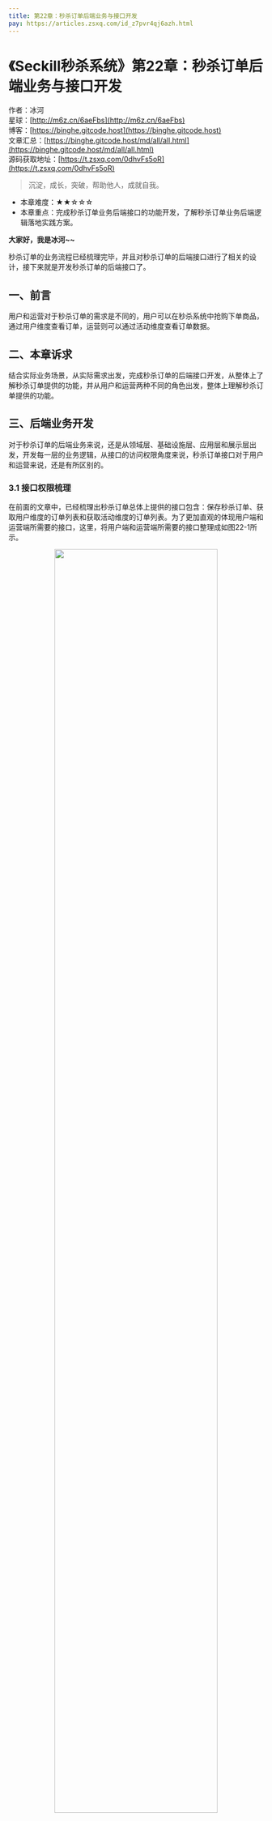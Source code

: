 ```yaml
---
title: 第22章：秒杀订单后端业务与接口开发
pay: https://articles.zsxq.com/id_z7pvr4qj6azh.html
---
```


# 《Seckill秒杀系统》第22章：秒杀订单后端业务与接口开发

作者：冰河
<br/>星球：[http://m6z.cn/6aeFbs](http://m6z.cn/6aeFbs)
<br/>博客：[https://binghe.gitcode.host](https://binghe.gitcode.host)
<br/>文章汇总：[https://binghe.gitcode.host/md/all/all.html](https://binghe.gitcode.host/md/all/all.html)
<br/>源码获取地址：[https://t.zsxq.com/0dhvFs5oR](https://t.zsxq.com/0dhvFs5oR)

> 沉淀，成长，突破，帮助他人，成就自我。

* 本章难度：★★☆☆☆
* 本章重点：完成秒杀订单业务后端接口的功能开发，了解秒杀订单业务后端逻辑落地实践方案。

**大家好，我是冰河~~**

秒杀订单的业务流程已经梳理完毕，并且对秒杀订单的后端接口进行了相关的设计，接下来就是开发秒杀订单的后端接口了。

## 一、前言

用户和运营对于秒杀订单的需求是不同的，用户可以在秒杀系统中抢购下单商品，通过用户维度查看订单，运营则可以通过活动维度查看订单数据。

## 二、本章诉求

结合实际业务场景，从实际需求出发，完成秒杀订单的后端接口开发，从整体上了解秒杀订单提供的功能，并从用户和运营两种不同的角色出发，整体上理解秒杀订单提供的功能。

## 三、后端业务开发

对于秒杀订单的后端业务来说，还是从领域层、基础设施层、应用层和展示层出发，开发每一层的业务逻辑，从接口的访问权限角度来说，秒杀订单接口对于用户和运营来说，还是有所区别的。

### 3.1 接口权限梳理

在前面的文章中，已经梳理出秒杀订单总体上提供的接口包含：保存秒杀订单、获取用户维度的订单列表和获取活动维度的订单列表。为了更加直观的体现用户端和运营端所需要的接口，这里，将用户端和运营端所需要的接口整理成如图22-1所示。

<div align="center">
    <img src="https://binghe.gitcode.host/images/project/seckill/scekill-2023-05-26-001.png?raw=true" width="80%">
    <br/>
</div>

可以看到，在用户端可以通过秒杀商品页面对商品进行抢购，跳转到下单页面后进行下单，并可以在订单列表页面查看订单数据。运营端则可以通过秒杀活动查看当前秒杀活动下的订单数据。

### 3.2 领域层开发

领域层为秒杀订单提供领域驱动模型，具体的开发步骤如下所示。

## 查看完整文章

加入[冰河技术](http://m6z.cn/6aeFbs)知识星球，解锁完整技术文章与完整代码